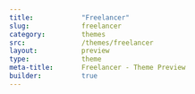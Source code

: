 ```yaml
---
title:            "Freelancer"
slug:             freelancer
category:         themes
src:              /themes/freelancer
layout:           preview
type:             theme
meta-title:       Freelancer - Theme Preview
builder:          true
---
```

